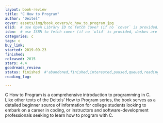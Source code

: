 ```yaml
---
layout: book-review
title: "C How to Program"
author: "Deitel"
cover: assets/img/book_covers/c_how_to_program.jpg
olid:  # use Open Library ID to fetch cover (if no `cover` is provided)
isbn:  # use ISBN to fetch cover (if no `olid` is provided, dashes are optional)
categories: c
tags: c
buy_link: 
started: 2019-09-23
finished: 
released: 2015
stars: 4.4
goodreads_review:
status: finished  #'abandoned,finished,interested,paused,queued,reading,reread'
reading_log:

---
```


C How to Program is a comprehensive introduction to programming in C. Like other texts of the Deitels’ How to Program series, the book serves as a detailed beginner source of information for college students looking to embark on a career in coding, or instructors and software-development professionals seeking to learn how to program with C.